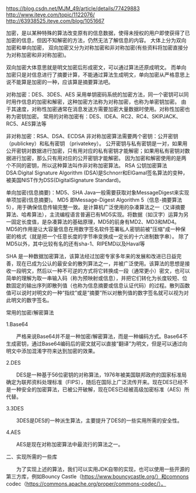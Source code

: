 https://blog.csdn.net/MJM_49/article/details/77429883
http://www.iteye.com/topic/1122076/
http://63938525.iteye.com/blog/1051667


加密，是以某种特殊的算法改变原有的信息数据，使得未授权的用户即使获得了已加密的信息，但因不知解密的方法，仍然无法了解信息的内容。
大体上分为双向加密和单向加密，
双向加密又分为对称加密和非对称加密(有些资料将加密直接分为对称加密和非对称加密)。 

双向加密大体意思就是明文加密后形成密文，可以通过算法还原成明文。
而单向加密只是对信息进行了摘要计算，不能通过算法生成明文，单向加密从严格意思上说不能算是加密的一种，应该算是摘要算法吧。


对称加密：DES、3DES、AES
采用单钥密码系统的加密方法，同一个密钥可以同时用作信息的加密和解密，这种加密方法称为对称加密，也称为单密钥加密。 
由于其速度，对称性加密通常在消息发送方需要加密大量数据时使用。对称性加密也称为密钥加密。 
常用的对称加密有：DES、IDEA、RC2、RC4、SKIPJACK、RC5、AES算法等 



非对称加密：RSA、DSA、ECDSA
非对称加密算法需要两个密钥：公开密钥（publickey）和私有密钥 （privatekey）。
公开密钥与私有密钥是一对，如果用公开密钥对数据进行加密，只有用对应的私有密钥才能解密；如果用私有密钥对数据进行加密，那么只有用对应的公开密钥才能解密。
因为加密和解密使用的是两个不同的密钥，所以这种算法叫作非对称加密算法。 
RSA 公钥加密算法
DSA:Digital Signature Algorithm (DSA)是Schnorr和ElGamal签名算法的变种，被美国NIST作为DSS(DigitalSignature Standard)。


单向加密(信息摘要)：MD5、SHA
Java一般需要获取对象MessageDigest来实现单项加密(信息摘要)。
MD5  即Message-Digest Algorithm 5（信息-摘要算法 5），用于确保信息传输完整一致。是计算机广泛使用的杂凑算法之一（又译摘要算法、哈希算法），主流编程语言普遍已有MD5实现。将数据（如汉字）运算为另一固定长度值，是杂凑算法的基础原理，MD5的前身有MD2、MD3和MD4。MD5的作用是让大容量信息在用数字签名软件签署私人密钥前被"压缩"成一种保密的格式（就是把一个任意长度的字节串变换成一定长的十六进制数字串）。 
除了MD5以外，其中比较有名的还有sha-1、RIPEMD以及Haval等 

SHA 是一种数据加密算法，该算法经过加密专家多年来的发展和改进已日益完善，现在已成为公认的最安全的散列算法之一，并被广泛使用。该算法的思想是接收一段明文，然后以一种不可逆的方式将它转换成一段（通常更小）密文，也可以简单的理解为取一串输入码（称为预映射或信息），并把它们转化为长度较短、位数固定的输出序列即散列值（也称为信息摘要或信息认证代码）的过程。散列函数值可以说时对明文的一种“指纹”或是“摘要”所以对散列值的数字签名就可以视为对此明文的数字签名。


常用的加密/解密算法

1.Base64

　　严格来说Base64并不是一种加密/解密算法，而是一种编码方式。Base64不生成密钥，通过Base64编码后的密文就可以直接“翻译”为明文，但是可以通过向明文中添加混淆字符来达到加密的效果。

2.DES

　　DES是一种基于56位密钥的对称算法，1976年被美国联邦政府的国家标准局确定为联邦资料处理标准（FIPS），随后在国际上广泛流传开来。现在DES已经不是一种安全的加密算法，已被公开破解，现在DES已经被高级加密标准（AES）所代替。

3.3DES

　　3DES是DES的一种派生算法，主要提升了DES的一些实用所需的安全性。

4.AES

　　AES是现在对称加密算法中最流行的算法之一。

 

二、实现所需的一些库

　　为了实现上述的算法，我们可以实用JDK自带的实现，也可以使用一些开源的第三方库，例如Bouncy Castle（https://www.bouncycastle.org/）和comnons codec（https://commons.apache.org/proper/commons-codec/）。



